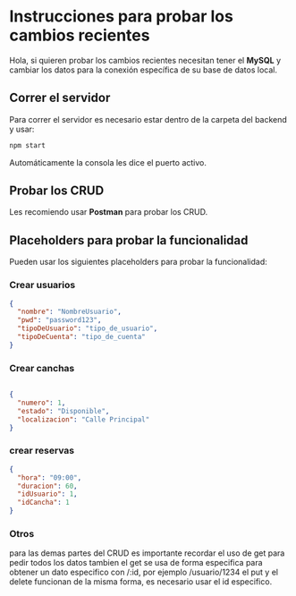 # Instrucciones para probar los cambios recientes

Hola, si quieren probar los cambios recientes necesitan tener el **MySQL** y cambiar los datos para la conexión específica de su base de datos local.

## Correr el servidor

Para correr el servidor es necesario estar dentro de la carpeta del backend y usar:
```cmd
npm start
```
Automáticamente la consola les dice el puerto activo.

## Probar los CRUD

Les recomiendo usar **Postman** para probar los CRUD.

## Placeholders para probar la funcionalidad

Pueden usar los siguientes placeholders para probar la funcionalidad:

### Crear usuarios

```json
{
  "nombre": "NombreUsuario",
  "pwd": "password123",
  "tipoDeUsuario": "tipo_de_usuario",
  "tipoDeCuenta": "tipo_de_cuenta"
}
```
### Crear canchas
```json

{
  "numero": 1,
  "estado": "Disponible",
  "localizacion": "Calle Principal"
}
```
### crear reservas
```json
{
  "hora": "09:00",
  "duracion": 60,
  "idUsuario": 1,
  "idCancha": 1
}
```
### Otros
para las demas partes del CRUD es importante recordar el uso de get para pedir todos los datos
tambien el get se usa de forma especifica para obtener un dato especifico con /:id, por ejemplo /usuario/1234
el put y el delete funcionan de la misma forma, es necesario usar el id especifico.
